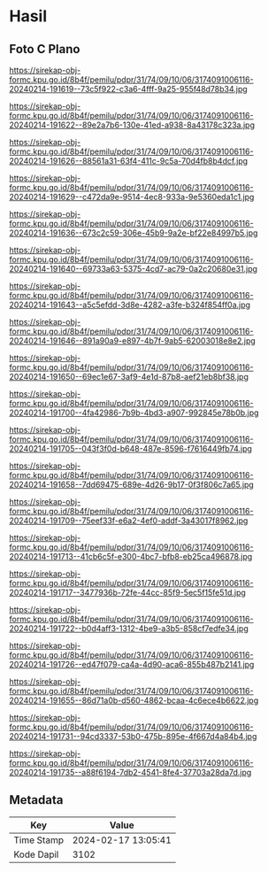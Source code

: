 # Hasil

## Foto C Plano

https://sirekap-obj-formc.kpu.go.id/8b4f/pemilu/pdpr/31/74/09/10/06/3174091006116-20240214-191619--73c5f922-c3a6-4fff-9a25-955f48d78b34.jpg

https://sirekap-obj-formc.kpu.go.id/8b4f/pemilu/pdpr/31/74/09/10/06/3174091006116-20240214-191622--89e2a7b6-130e-41ed-a938-8a43178c323a.jpg

https://sirekap-obj-formc.kpu.go.id/8b4f/pemilu/pdpr/31/74/09/10/06/3174091006116-20240214-191626--88561a31-63f4-411c-9c5a-70d4fb8b4dcf.jpg

https://sirekap-obj-formc.kpu.go.id/8b4f/pemilu/pdpr/31/74/09/10/06/3174091006116-20240214-191629--c472da9e-9514-4ec8-933a-9e5360eda1c1.jpg

https://sirekap-obj-formc.kpu.go.id/8b4f/pemilu/pdpr/31/74/09/10/06/3174091006116-20240214-191636--673c2c59-306e-45b9-9a2e-bf22e84997b5.jpg

https://sirekap-obj-formc.kpu.go.id/8b4f/pemilu/pdpr/31/74/09/10/06/3174091006116-20240214-191640--69733a63-5375-4cd7-ac79-0a2c20680e31.jpg

https://sirekap-obj-formc.kpu.go.id/8b4f/pemilu/pdpr/31/74/09/10/06/3174091006116-20240214-191643--a5c5efdd-3d8e-4282-a3fe-b324f854ff0a.jpg

https://sirekap-obj-formc.kpu.go.id/8b4f/pemilu/pdpr/31/74/09/10/06/3174091006116-20240214-191646--891a90a9-e897-4b7f-9ab5-62003018e8e2.jpg

https://sirekap-obj-formc.kpu.go.id/8b4f/pemilu/pdpr/31/74/09/10/06/3174091006116-20240214-191650--69ec1e67-3af9-4e1d-87b8-aef21eb8bf38.jpg

https://sirekap-obj-formc.kpu.go.id/8b4f/pemilu/pdpr/31/74/09/10/06/3174091006116-20240214-191700--4fa42986-7b9b-4bd3-a907-992845e78b0b.jpg

https://sirekap-obj-formc.kpu.go.id/8b4f/pemilu/pdpr/31/74/09/10/06/3174091006116-20240214-191705--043f3f0d-b648-487e-8596-f7616449fb74.jpg

https://sirekap-obj-formc.kpu.go.id/8b4f/pemilu/pdpr/31/74/09/10/06/3174091006116-20240214-191658--7dd69475-689e-4d26-9b17-0f3f806c7a65.jpg

https://sirekap-obj-formc.kpu.go.id/8b4f/pemilu/pdpr/31/74/09/10/06/3174091006116-20240214-191709--75eef33f-e6a2-4ef0-addf-3a43017f8962.jpg

https://sirekap-obj-formc.kpu.go.id/8b4f/pemilu/pdpr/31/74/09/10/06/3174091006116-20240214-191713--41cb6c5f-e300-4bc7-bfb8-eb25ca496878.jpg

https://sirekap-obj-formc.kpu.go.id/8b4f/pemilu/pdpr/31/74/09/10/06/3174091006116-20240214-191717--3477936b-72fe-44cc-85f9-5ec5f15fe51d.jpg

https://sirekap-obj-formc.kpu.go.id/8b4f/pemilu/pdpr/31/74/09/10/06/3174091006116-20240214-191722--b0d4aff3-1312-4be9-a3b5-858cf7edfe34.jpg

https://sirekap-obj-formc.kpu.go.id/8b4f/pemilu/pdpr/31/74/09/10/06/3174091006116-20240214-191726--ed47f079-ca4a-4d90-aca6-855b487b2141.jpg

https://sirekap-obj-formc.kpu.go.id/8b4f/pemilu/pdpr/31/74/09/10/06/3174091006116-20240214-191655--86d71a0b-d560-4862-bcaa-4c6ece4b6622.jpg

https://sirekap-obj-formc.kpu.go.id/8b4f/pemilu/pdpr/31/74/09/10/06/3174091006116-20240214-191731--94cd3337-53b0-475b-895e-4f667d4a84b4.jpg

https://sirekap-obj-formc.kpu.go.id/8b4f/pemilu/pdpr/31/74/09/10/06/3174091006116-20240214-191735--a88f6194-7db2-4541-8fe4-37703a28da7d.jpg


## Metadata

| Key        | Value               |
| ---------- | ------------------- |
| Time Stamp | 2024-02-17 13:05:41 |
| Kode Dapil | 3102                |



